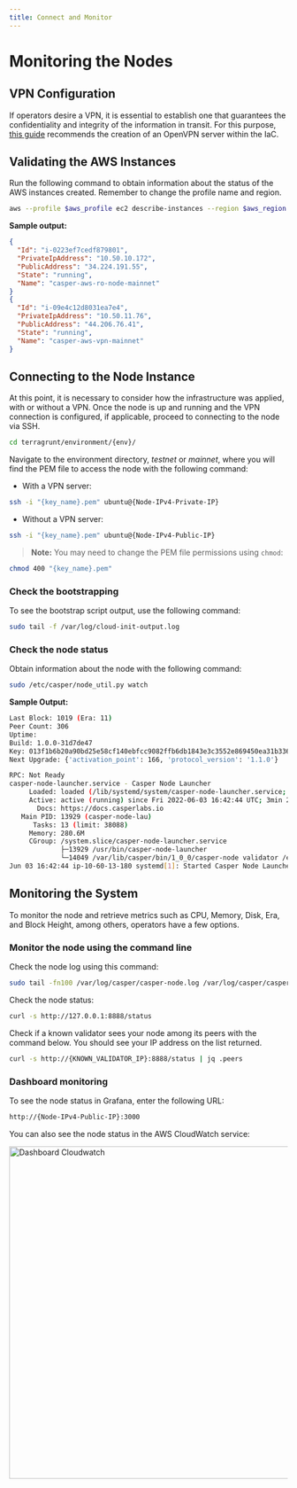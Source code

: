 ```yaml
---
title: Connect and Monitor
---
```


# Monitoring the Nodes

## VPN Configuration

If operators desire a VPN, it is essential to establish one that guarantees the confidentiality and integrity of the information in transit. For this purpose, [this guide](./5-open-vpn.md) recommends the creation of an OpenVPN server within the IaC.

## Validating the AWS Instances

Run the following command to obtain information about the status of the AWS instances created. Remember to change the profile name and region.

```bash
aws --profile $aws_profile ec2 describe-instances --region $aws_region --filters Name=instance-state-name,Values=running | jq '.Reservations[] | .Instances[] | {Id: .InstanceId, PrivateIpAddress: .PrivateIpAddress, PublicAddress: .PublicIpAddress, State: .State.Name, Name: .Tags[]|select(.Key=="Name")|.Value}'
```

**Sample output:**

```json
{
  "Id": "i-0223ef7cedf879801",
  "PrivateIpAddress": "10.50.10.172",
  "PublicAddress": "34.224.191.55",
  "State": "running",
  "Name": "casper-aws-ro-node-mainnet"
}
{
  "Id": "i-09e4c12d8031ea7e4",
  "PrivateIpAddress": "10.50.11.76",
  "PublicAddress": "44.206.76.41",
  "State": "running",
  "Name": "casper-aws-vpn-mainnet"
}
```

## Connecting to the Node Instance

At this point, it is necessary to consider how the infrastructure was applied, with or without a VPN. Once the node is up and running and the VPN connection is configured, if applicable, proceed to connecting to the node via SSH.

```bash
cd terragrunt/environment/{env}/
```

Navigate to the environment directory, *testnet* or *mainnet*, where you will find the PEM file to access the node with the following command:

- With a VPN server:

```bash
ssh -i "{key_name}.pem" ubuntu@{Node-IPv4-Private-IP}
```

- Without a VPN server:

```bash
ssh -i "{key_name}.pem" ubuntu@{Node-IPv4-Public-IP}
```

> **Note:** You may need to change the PEM file permissions using `chmod`:

```bash
chmod 400 "{key_name}.pem"
```

### Check the bootstrapping

To see the bootstrap script output, use the following command:

```bash
sudo tail -f /var/log/cloud-init-output.log
```

### Check the node status

Obtain information about the node with the following command:

```bash
sudo /etc/casper/node_util.py watch
```

**Sample Output:**

```bash
Last Block: 1019 (Era: 11)
Peer Count: 306
Uptime:
Build: 1.0.0-31d7de47
Key: 013f1b6b20a90bd25e58cf140ebfcc9082ffb6db1843e3c3552e869450ea31b336
Next Upgrade: {'activation_point': 166, 'protocol_version': '1.1.0'}

RPC: Not Ready
casper-node-launcher.service - Casper Node Launcher
     Loaded: loaded (/lib/systemd/system/casper-node-launcher.service; enabled; vendor preset: enabled)
     Active: active (running) since Fri 2022-06-03 16:42:44 UTC; 3min 25s ago
       Docs: https://docs.casperlabs.io
   Main PID: 13929 (casper-node-lau)
      Tasks: 13 (limit: 38088)
     Memory: 280.6M
     CGroup: /system.slice/casper-node-launcher.service
             ├─13929 /usr/bin/casper-node-launcher
             └─14049 /var/lib/casper/bin/1_0_0/casper-node validator /etc/casper/1_0_0/config.toml
Jun 03 16:42:44 ip-10-60-13-180 systemd[1]: Started Casper Node Launcher.
```

## Monitoring the System

To monitor the node and retrieve metrics such as CPU, Memory, Disk, Era, and Block Height, among others, operators have a few options.

### Monitor the node using the command line

Check the node log using this command:

```bash
sudo tail -fn100 /var/log/casper/casper-node.log /var/log/casper/casper-node.stderr.log
```

Check the node status:

```bash
curl -s http://127.0.0.1:8888/status
```

Check if a known validator sees your node among its peers with the command below. You should see your IP address on the list returned.

```bash
curl -s http://{KNOWN_VALIDATOR_IP}:8888/status | jq .peers
```

### Dashboard monitoring

To see the node status in Grafana, enter the following URL:

```bash
http://{Node-IPv4-Public-IP}:3000
```

You can also see the node status in the AWS CloudWatch service:

<img src="files/img/dashboardcw.png" alt="Dashboard Cloudwatch" style="width:600px;"/>
